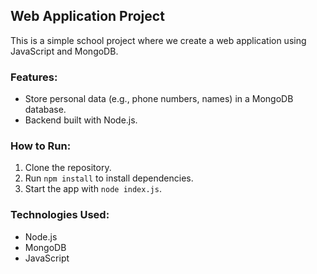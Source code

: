 ## Web Application Project
This is a simple school project where we create a web application using JavaScript and MongoDB.  
### Features:
- Store personal data (e.g., phone numbers, names) in a MongoDB database.  
- Backend built with Node.js.  

### How to Run:
1. Clone the repository.  
2. Run `npm install` to install dependencies.  
3. Start the app with `node index.js`.  

### Technologies Used:
- Node.js  
- MongoDB  
- JavaScript  
